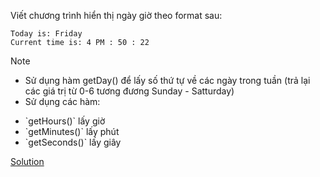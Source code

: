 Viết chương trình hiển thị ngày giờ theo format sau:
```
Today is: Friday
Current time is: 4 PM : 50 : 22
```
Note
- Sử dụng hàm getDay() để lấy số thứ tự về các ngày trong tuần (trả lại các giá trị từ 0-6 tương đương Sunday - Satturday)
- Sử dụng các hàm:
<ul>
  <li>`getHours()` lấy giờ </li>
  <li>`getMinutes()` lấy phút </li>
  <li>`getSeconds()` lấy giây </li>
</ul>  




[Solution](https://github.com/huytm/Javascript/blob/master/solution1.html)
